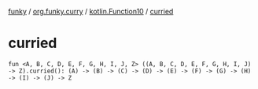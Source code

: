 [funky](../../index.md) / [org.funky.curry](../index.md) / [kotlin.Function10](index.md) / [curried](.)

# curried

`fun <A, B, C, D, E, F, G, H, I, J, Z> ((A, B, C, D, E, F, G, H, I, J) -> Z).curried(): (A) -> (B) -> (C) -> (D) -> (E) -> (F) -> (G) -> (H) -> (I) -> (J) -> Z`